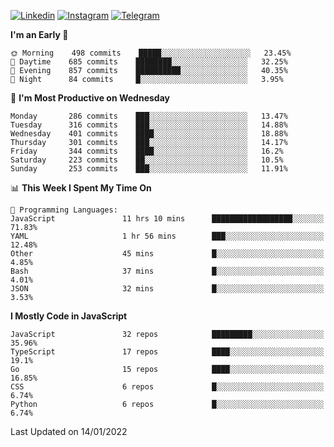 [![Linkedin](https://img.shields.io/badge/-Archie-blue?style=flat-square&labelColor=gray&logo=Linkedin&logoColor=white&link=https://www.linkedin.com/in/archisdi)](https://www.linkedin.com/in/archisdi)
[![Instagram](https://img.shields.io/badge/-@archisdi-orange?style=flat-square&labelColor=gray&logo=Instagram&logoColor=white&link=https://www.instagram.com/archisdi)](https://www.instagram.com/archisdi)
[![Telegram](https://img.shields.io/badge/-aai-informational?style=flat-square&labelColor=gray&logo=telegram&logoColor=white&link=https://t.me/archisdi)](https://t.me/archisdi)

<!--START_SECTION:waka-->
**I'm an Early 🐤** 

```text
🌞 Morning    498 commits    █████░░░░░░░░░░░░░░░░░░░░   23.45% 
🌆 Daytime    685 commits    ████████░░░░░░░░░░░░░░░░░   32.25% 
🌃 Evening    857 commits    ██████████░░░░░░░░░░░░░░░   40.35% 
🌙 Night      84 commits     █░░░░░░░░░░░░░░░░░░░░░░░░   3.95%

```
📅 **I'm Most Productive on Wednesday** 

```text
Monday       286 commits    ███░░░░░░░░░░░░░░░░░░░░░░   13.47% 
Tuesday      316 commits    ███░░░░░░░░░░░░░░░░░░░░░░   14.88% 
Wednesday    401 commits    ████░░░░░░░░░░░░░░░░░░░░░   18.88% 
Thursday     301 commits    ███░░░░░░░░░░░░░░░░░░░░░░   14.17% 
Friday       344 commits    ████░░░░░░░░░░░░░░░░░░░░░   16.2% 
Saturday     223 commits    ██░░░░░░░░░░░░░░░░░░░░░░░   10.5% 
Sunday       253 commits    ███░░░░░░░░░░░░░░░░░░░░░░   11.91%

```


📊 **This Week I Spent My Time On** 

```text
💬 Programming Languages: 
JavaScript               11 hrs 10 mins      ██████████████████░░░░░░░   71.83% 
YAML                     1 hr 56 mins        ███░░░░░░░░░░░░░░░░░░░░░░   12.48% 
Other                    45 mins             █░░░░░░░░░░░░░░░░░░░░░░░░   4.85% 
Bash                     37 mins             █░░░░░░░░░░░░░░░░░░░░░░░░   4.01% 
JSON                     32 mins             █░░░░░░░░░░░░░░░░░░░░░░░░   3.53%

```

**I Mostly Code in JavaScript** 

```text
JavaScript               32 repos            █████████░░░░░░░░░░░░░░░░   35.96% 
TypeScript               17 repos            ████░░░░░░░░░░░░░░░░░░░░░   19.1% 
Go                       15 repos            ████░░░░░░░░░░░░░░░░░░░░░   16.85% 
CSS                      6 repos             █░░░░░░░░░░░░░░░░░░░░░░░░   6.74% 
Python                   6 repos             █░░░░░░░░░░░░░░░░░░░░░░░░   6.74%

```



 Last Updated on 14/01/2022
<!--END_SECTION:waka-->
